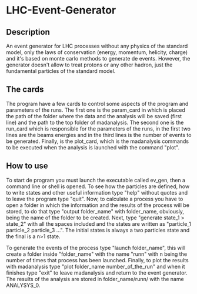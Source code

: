 # LHC-Event-Generator

## Description 

An event generator for LHC processes without any physics of the standard model, only the laws of conservation (energy, momentum, helicity, charge) and it's based on monte carlo methods to generate de events. However, the generator doesn't allow to treat protons or any other hadron, just the fundamental particles of the standard model.

## The cards

The program have a few cards to control some aspects of the program and parameters of the runs. The first one is the param_card in which is placed the path of the folder where the data and the analysis will be saved (first line) and the path to the top folder of madanalysis. The second one is the run_card which is responsible for the parameters of the runs, in the first two lines are the beams energies and in the third lines is the number of events to be generated. Finally, is the plot_card, which is the madanalysis commands to be executed when the analysis is launched with the command "plot".

## How to use

To start de program you must launch the executable called ev_gen, then a command line or shell is opened. To see how the particles are defined, how to write states and other useful information type "help" without quotes and to leave the program type "quit". Now, to calculate a process you have to open a folder in which the information and the results of the process will be stored, to do that type "output folder_name" with folder_name, obviously, being the name of the folder to be created. Next, type "generate state_1 > state_2" with all the spaces included and the states are written as "particle_1 particle_2 particle_3 ...". The initial states is always a two particles state and the final is a n>1 state. 

To generate the events of the process type "launch folder_name", this will create a folder inside "folder_name" with the name "runn" with n being the number of times that process has been launched. Finally, to plot the results with madanalysis type "plot folder_name number_of_the_run" and when it finishes type "exit" to leave madanalysis and return to the event generator. The results of the analysis are stored in folder_name/runn/ with the name ANALYSYS_0.

